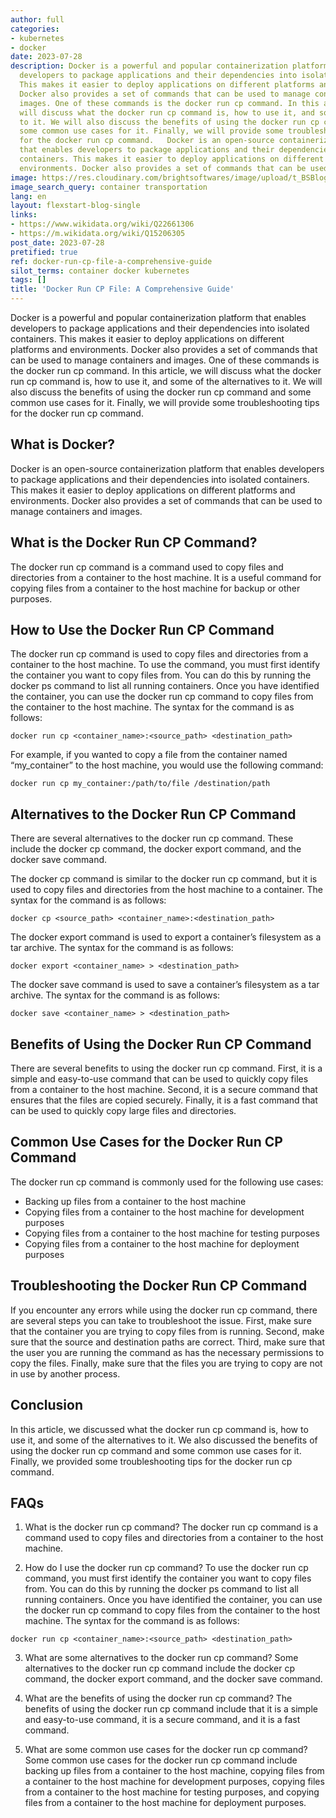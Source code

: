```yaml
---
author: full
categories:
- kubernetes
- docker
date: 2023-07-28
description: Docker is a powerful and popular containerization platform that enables
  developers to package applications and their dependencies into isolated containers.
  This makes it easier to deploy applications on different platforms and environments.
  Docker also provides a set of commands that can be used to manage containers and
  images. One of these commands is the docker run cp command. In this article, we
  will discuss what the docker run cp command is, how to use it, and some of the alternatives
  to it. We will also discuss the benefits of using the docker run cp command and
  some common use cases for it. Finally, we will provide some troubleshooting tips
  for the docker run cp command.   Docker is an open-source containerization platform
  that enables developers to package applications and their dependencies into isolated
  containers. This makes it easier to deploy applications on different platforms and
  environments. Docker also provides a set of commands that can be used to
image: https://res.cloudinary.com/brightsoftwares/image/upload/t_BSBlogImage/v1/brightsoftwares.com.blog/73FPUte8ANk
image_search_query: container transportation
lang: en
layout: flexstart-blog-single
links:
- https://www.wikidata.org/wiki/Q22661306
- https://m.wikidata.org/wiki/Q15206305
post_date: 2023-07-28
pretified: true
ref: docker-run-cp-file-a-comprehensive-guide
silot_terms: container docker kubernetes
tags: []
title: 'Docker Run CP File: A Comprehensive Guide'
---
```


Docker is a powerful and popular containerization platform that enables developers to package applications and their dependencies into isolated containers. This makes it easier to deploy applications on different platforms and environments. Docker also provides a set of commands that can be used to manage containers and images. One of these commands is the docker run cp command. In this article, we will discuss what the docker run cp command is, how to use it, and some of the alternatives to it. We will also discuss the benefits of using the docker run cp command and some common use cases for it. Finally, we will provide some troubleshooting tips for the docker run cp command. 

## What is Docker?

Docker is an open-source containerization platform that enables developers to package applications and their dependencies into isolated containers. This makes it easier to deploy applications on different platforms and environments. Docker also provides a set of commands that can be used to manage containers and images. 

## What is the Docker Run CP Command?

The docker run cp command is a command used to copy files and directories from a container to the host machine. It is a useful command for copying files from a container to the host machine for backup or other purposes. 

## How to Use the Docker Run CP Command

The docker run cp command is used to copy files and directories from a container to the host machine. To use the command, you must first identify the container you want to copy files from. You can do this by running the docker ps command to list all running containers. Once you have identified the container, you can use the docker run cp command to copy files from the container to the host machine. The syntax for the command is as follows: 


```
docker run cp <container_name>:<source_path> <destination_path>
```

For example, if you wanted to copy a file from the container named “my_container” to the host machine, you would use the following command: 

```
docker run cp my_container:/path/to/file /destination/path
```

## Alternatives to the Docker Run CP Command

There are several alternatives to the docker run cp command. These include the docker cp command, the docker export command, and the docker save command. 

The docker cp command is similar to the docker run cp command, but it is used to copy files and directories from the host machine to a container. The syntax for the command is as follows: 

```
docker cp <source_path> <container_name>:<destination_path>
```

The docker export command is used to export a container’s filesystem as a tar archive. The syntax for the command is as follows: 

```
docker export <container_name> > <destination_path>
```

The docker save command is used to save a container’s filesystem as a tar archive. The syntax for the command is as follows: 

```
docker save <container_name> > <destination_path>
```

## Benefits of Using the Docker Run CP Command

There are several benefits to using the docker run cp command. First, it is a simple and easy-to-use command that can be used to quickly copy files from a container to the host machine. Second, it is a secure command that ensures that the files are copied securely. Finally, it is a fast command that can be used to quickly copy large files and directories. 

## Common Use Cases for the Docker Run CP Command

The docker run cp command is commonly used for the following use cases: 
- Backing up files from a container to the host machine
- Copying files from a container to the host machine for development purposes
- Copying files from a container to the host machine for testing purposes
- Copying files from a container to the host machine for deployment purposes

## Troubleshooting the Docker Run CP Command

If you encounter any errors while using the docker run cp command, there are several steps you can take to troubleshoot the issue. First, make sure that the container you are trying to copy files from is running. Second, make sure that the source and destination paths are correct. Third, make sure that the user you are running the command as has the necessary permissions to copy the files. Finally, make sure that the files you are trying to copy are not in use by another process. 

## Conclusion

In this article, we discussed what the docker run cp command is, how to use it, and some of the alternatives to it. We also discussed the benefits of using the docker run cp command and some common use cases for it. Finally, we provided some troubleshooting tips for the docker run cp command. 

## FAQs

1. What is the docker run cp command? 
The docker run cp command is a command used to copy files and directories from a container to the host machine. 

2. How do I use the docker run cp command? 
To use the docker run cp command, you must first identify the container you want to copy files from. You can do this by running the docker ps command to list all running containers. Once you have identified the container, you can use the docker run cp command to copy files from the container to the host machine. The syntax for the command is as follows: 

```
docker run cp <container_name>:<source_path> <destination_path>
```

3. What are some alternatives to the docker run cp command? 
Some alternatives to the docker run cp command include the docker cp command, the docker export command, and the docker save command. 

4. What are the benefits of using the docker run cp command? 
The benefits of using the docker run cp command include that it is a simple and easy-to-use command, it is a secure command, and it is a fast command. 

5. What are some common use cases for the docker run cp command? 
Some common use cases for the docker run cp command include backing up files from a container to the host machine, copying files from a container to the host machine for development purposes, copying files from a container to the host machine for testing purposes, and copying files from a container to the host machine for deployment purposes.